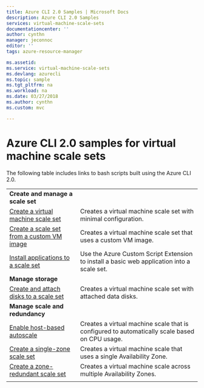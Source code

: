 ```yaml
---
title: Azure CLI 2.0 Samples | Microsoft Docs
description: Azure CLI 2.0 Samples
services: virtual-machine-scale-sets
documentationcenter: ''
author: cynthn
manager: jeconnoc
editor: ''
tags: azure-resource-manager

ms.assetid:
ms.service: virtual-machine-scale-sets
ms.devlang: azurecli
ms.topic: sample
ms.tgt_pltfrm: na
ms.workload: na
ms.date: 03/27/2018
ms.author: cynthn
ms.custom: mvc

---
```

# Azure CLI 2.0 samples for virtual machine scale sets

The following table includes links to bash scripts built using the Azure CLI 2.0.

| | |
|---|---|
|**Create and manage a scale set**||
| [Create a virtual machine scale set](scripts/cli-sample-create-simple-scale-set.md?toc=%2fcli%2fazure%2ftoc.json) | Creates a virtual machine scale set with minimal configuration. |
| [Create a scale set from a custom VM image](scripts/cli-sample-create-scale-set-from-custom-image.md?toc=%2fcli%2fmodule%2ftoc.json) | Creates a virtual machine scale set that uses a custom VM image. |
| [Install applications to a scale set](scripts/cli-sample-install-apps.md?toc=%2fcli%2fmodule%2ftoc.json) | Use the Azure Custom Script Extension to install a basic web application into a scale set. |
|**Manage storage**||
| [Create and attach disks to a scale set](scripts/cli-sample-attach-disks.md?toc=%2fcli%2fmodule%2ftoc.json) | Creates a virtual machine scale set with attached data disks. |
|**Manage scale and redundancy**||
| [Enable host-based autoscale](scripts/cli-sample-enable-autoscale.md?toc=%2fcli%2fazure%2ftoc.json) | Creates a virtual machine scale that is configured to automatically scale based on CPU usage. |
| [Create a single-zone scale set](scripts/cli-sample-single-availability-zone-scale-set.md?toc=%2fcli%2fazure%2ftoc.json) | Creates a virtual machine scale that uses a single Availability Zone. |
| [Create a zone-redundant scale set](scripts/cli-sample-zone-redundant-scale-set.md?toc=%2fcli%2fazure%2ftoc.json) | Creates a virtual machine scale across multiple Availability Zones. |
| | |